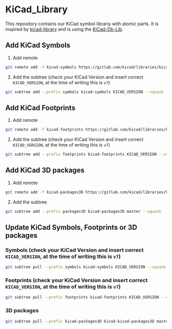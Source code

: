 # KiCad_Library
This repository contains our KiCad symbol librariy with atomic parts.
It is inspired by [kicad-library](https://github.com/OpenCleanEnergy/kicad-library) and is using the [KiCad-Db-Lib](https://github.com/Projektanker/kicad-db-lib).

## Add KiCad Symbols

1. Add remote
```bash
git remote add -f kicad-symbols https://gitlab.com/kicad/libraries/kicad-symbols.git
```

2. Add the subtree (check your KiCad Version and insert correct `KICAD_VERSION`, at the time of writing this is `v7`)
```bash
git subtree add --prefix symbols kicad-symbols KICAD_VERSION --squash
```

## Add KiCad Footprints

1. Add remote
```bash
git remote add -f kicad-footprints https://gitlab.com/kicad/libraries/kicad-footprints.git
```

2. Add the subtree (check your KiCad Version and insert correct `KICAD_VERSION`, at the time of writing this is `v7`)
```bash
git subtree add --prefix footprints kicad-footprints KICAD_VERSION --squash
```

## Add KiCad 3D packages

1. Add remote
```bash
git remote add -f kicad-packages3D https://gitlab.com/kicad/libraries/kicad-packages3D.git
```

2. Add the subtree
```bash
git subtree add --prefix packages3D kicad-packages3D master --squash
```

## Update KiCad Symbols, Footprints or 3D packages

### Symbols (check your KiCad Version and insert correct `KICAD_VERSION`, at the time of writing this is `v7`)
```bash
git subtree pull --prefix symbols kicad-symbols KICAD_VERSION --squash
```

### Footprints (check your KiCad Version and insert correct `KICAD_VERSION`, at the time of writing this is `v7`)
```bash
git subtree pull --prefix footprints kicad-footprints KICAD_VERSION --squash
```

### 3D packages
```bash
git subtree pull --prefix kicad-packages3D kicad-kicad-packages3D master --squash
```